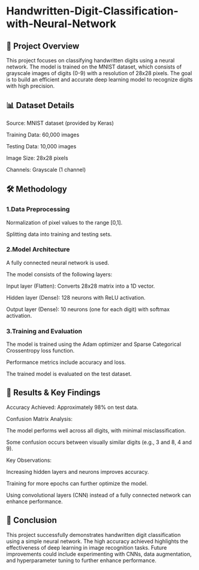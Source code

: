 # Handwritten-Digit-Classification-with-Neural-Network


## 📌 Project Overview

This project focuses on classifying handwritten digits using a neural network. The model is trained on the MNIST dataset, which consists of grayscale images of digits (0-9) with a resolution of 28x28 pixels. The goal is to build an efficient and accurate deep learning model to recognize digits with high precision.


## 📊 Dataset Details

Source: MNIST dataset (provided by Keras)

Training Data: 60,000 images

Testing Data: 10,000 images

Image Size: 28x28 pixels

Channels: Grayscale (1 channel)


## 🛠 Methodology

### 1.Data Preprocessing

Normalization of pixel values to the range [0,1].

Splitting data into training and testing sets.

### 2.Model Architecture

A fully connected neural network is used.

The model consists of the following layers:

Input layer (Flatten): Converts 28x28 matrix into a 1D vector.

Hidden layer (Dense): 128 neurons with ReLU activation.

Output layer (Dense): 10 neurons (one for each digit) with softmax activation.

### 3.Training and Evaluation

The model is trained using the Adam optimizer and Sparse Categorical Crossentropy loss function.

Performance metrics include accuracy and loss.

The trained model is evaluated on the test dataset.

## 🎯 Results & Key Findings

Accuracy Achieved: Approximately 98% on test data.

Confusion Matrix Analysis:

The model performs well across all digits, with minimal misclassification.

Some confusion occurs between visually similar digits (e.g., 3 and 8, 4 and 9).

Key Observations:

Increasing hidden layers and neurons improves accuracy.

Training for more epochs can further optimize the model.

Using convolutional layers (CNN) instead of a fully connected network can enhance performance.

## 🏁 Conclusion

This project successfully demonstrates handwritten digit classification using a simple neural network. The high accuracy achieved highlights the effectiveness of deep learning in image recognition tasks. Future improvements could include experimenting with CNNs, data augmentation, and hyperparameter tuning to further enhance performance.
